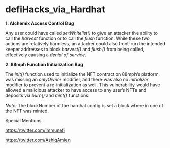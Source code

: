 # defiHacks_via_Hardhat

**1. Alchemix Access Control Bug**

Any user could have called _setWhitelist()_ to give an attacker the ability to call the _harvest_ function or to call the _flush_ function. While these two actions are relatively harmless, an attacker could also front-run the intended keeper addresses to block _harvest()_ and _flush()_ from being called, effectively causing a _denial of service_.

**2. 88mph Function Initialization Bug**

The _init()_ function used to initialize the NFT contract on 88mph’s platform, was missing an _onlyOwner_ modifier, and there was also no _initializer_ modifier to prevent a re-initialization as well. This vulnerability would have allowed a malicious attacker to have access to any user’s NFTs and deposits via _burn()_ and _mint()_ functions. 

_Note:_ The blockNumber of the hardhat config is set a block where in one of the NFT was minted.


Special Mentions

https://twitter.com/immunefi

https://twitter.com/AshiqAmien
